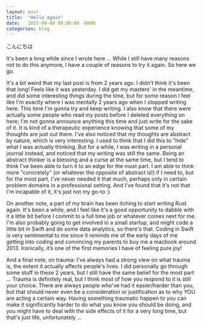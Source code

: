 ```yaml
---
layout: post
title:  "Hello again"
date:   2025-09-08 00:00:00 -0800
categories: blog
---
```


こんにちは

It's been a long while since I wrote here ... While I still have many reasons not to do this anymore, I have a couple of reasons to try it again. So here we go.

It's a bit weird that my last post is from 2 years ago. I didn't think it's been that long! Feels like it was yesterday. I did get my masters' in the meantime, and did some interesting things during the time, but for some reason I feel like I'm exactly where I was mentally 2 years ago when I stopped writing here. This time I'm gonna try and keep writing. I also know that there were actually some people who read my posts before I deleted everything on here; I'm not gonna announce anything this time and just write for the sake of it. It is kind of a therapeutic experience knowing that some of my thoughts are just out there. I've also noticed that my thoughts are abstract by nature, which is very interesting. I used to think that I did this to "hide" what I was actually thinking. But for a while, I was writing in a personal journal instead, and noticed that my writing was still the same. Being an abstract thinker is a blessing and a curse at the same time, but I tend to think I've been able to turn it to an edge for the most part. I am able to think more "concretely" (or whatever the opposite of abstract is!) if I need to, but for the most part, I've never needed it that much, perhaps only in certain problem domains in a professional setting. And I've found that it's not that I'm incapable of it, it's just not my go-to :)

On another note, a part of my brain has been itching to start writing Rust again. It's been a while, and I feel like it's a good opportunity to dabble with it a little bit before I commit to a full time job or whatever comes next for me. I'm also probably going to get involved in a small startup, and might code a little bit in Swift and do some data analytics, so there's that. Coding in Swift is very sentimental to me since it reminds me of the early days of me getting into coding and convincing my parents to buy me a macbook around 2013. Ironically, it’s one of the first memories I have of feeling pure joy!

And a final note, on trauma: I've always had a strong view on what trauma is, the extent it actually affects people's lives. I did personally go through some stuff in these 2 years, but I still have the same belief for the most part ... Trauma is definitely real, but I think most of how you respond to it is still your choice. There are always people who've had it easier/harder than you, but that should never even be a consideration or justification as to why YOU are acting a certain way. Having something traumatic happen to you can make it significantly harder to do what you know you should be doing, and you might have to deal with the side effects of it for a very long time, but that's just life, unfortunately ...
